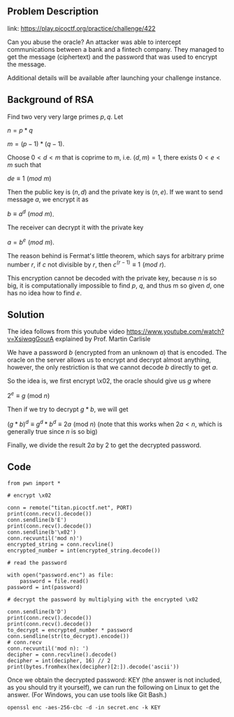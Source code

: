 ## Problem Description

link: https://play.picoctf.org/practice/challenge/422

Can you abuse the oracle? An attacker was able to intercept communications between a bank and a fintech company. They managed to get the message (ciphertext) and the password that was used to encrypt the message.

Additional details will be available after launching your challenge instance.

## Background of RSA

Find two very very large primes $p, q$. Let

$n = p * q$ 

$m = (p-1) * (q-1)$.

Choose $0 < d < m$ that is coprime to m, i.e. $(d, m) = 1$, there exists $0 < e < m$ such that 

$de \equiv 1 \,\, (mod\,\, m)$

Then the public key is $(n, d)$ and the private key is $(n, e)$. If we want to send message $a$, we encrypt it as

$b \equiv a^d \,\, (mod\,\, m)$.

The receiver can decrypt it with the private key

$a = b^e \,\, (mod\,\, m)$.

The reason behind is Fermat's little theorem, which says for arbitrary prime number $r$, if $c$ not divisible by $r$, then $c^{(r-1)} \equiv 1 \,\, (mod\,\, r)$.

This encryption cannot be decoded with the private key, because $n$ is so big, it is computationally impossible to find $p$, $q$, and thus m 
so given $d$, one has no idea how to find $e$. 

## Solution

The idea follows from this youtube video https://www.youtube.com/watch?v=XsiwqgGourA explained by Prof. Martin Carlisle 

We have a password $b$ (encrypted from an unknown $a$) that is encoded. The oracle on the server allows us to encrypt and decrypt almost anything, however, the only restriction is that we cannot decode $b$ directly to get $a$. 

So the idea is, we first encrypt \x02, the oracle should give us $g$ where

$2^e \equiv g\  (\text{mod } n)$

Then if we try to decrypt $g * b$, we will get 

$(g * b)^d \equiv g^d * b^d \equiv 2a \, \, (\text{mod } n)$ (note that this works when $2a < n$, which is generally true since $n$ is so big)

Finally, we divide the result $2a$ by $2$ to get the decrypted password.  

## Code

```
from pwn import *

# encrypt \x02

conn = remote("titan.picoctf.net", PORT)
print(conn.recv().decode())
conn.sendline(b'E')
print(conn.recv().decode())
conn.sendline(b'\x02')
conn.recvuntil('mod n)')
encrypted_string = conn.recvline()
encrypted_number = int(encrypted_string.decode())

# read the password

with open("password.enc") as file:
    password = file.read()
password = int(password)

# decrypt the password by multiplying with the encrypted \x02

conn.sendline(b'D')
print(conn.recv().decode())
print(conn.recv().decode())
to_decrypt = encrypted_number * password
conn.sendline(str(to_decrypt).encode())
# conn.recv
conn.recvuntil('mod n): ')
decipher = conn.recvline().decode()
decipher = int(decipher, 16) // 2
print(bytes.fromhex(hex(decipher)[2:]).decode('ascii'))
```

Once we obtain the decrypted password: KEY (the answer is not included, as you should try it yourself), we can run the following on Linux to get the answer. (For Windows, you can use tools like Git Bash.)

`openssl enc -aes-256-cbc -d -in secret.enc -k KEY`

